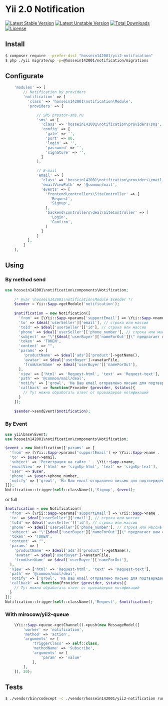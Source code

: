 # Yii 2.0 Notification

[![Latest Stable Version](https://poser.pugx.org/hossein142001/yii2-notification/v/stable)](https://packagist.org/packages/hossein142001/yii2-notification) 
[![Latest Unstable Version](https://poser.pugx.org/hossein142001/yii2-notification/v/unstable)](https://packagist.org/packages/hossein142001/yii2-notification) 
[![Total Downloads](https://poser.pugx.org/hossein142001/yii2-notification/downloads)](https://packagist.org/packages/hossein142001/yii2-notification) [![License](https://poser.pugx.org/hossein142001/yii2-notification/license)](https://packagist.org/packages/hossein142001/yii2-notification)

## Install

```sh
$ composer require --prefer-dist "hossein142001/yii2-notification"
$ php ./yii migrate/up -p=@hossein142001/notification/migrations
```

## Configurate

```php
    'modules' => [
        // Notification by providers
        'notification' => [
          'class' => 'hossein142001\notification\Module',
          'providers' => [

              // SMS prostor-sms.ru
              'sms' => [
                'class' => 'hossein142001\notification\providers\sms',
                'config' => [
                  'gate' => '',
                  'port' => 80,
                  'login' => '',
                  'password' => '',
                  'signature' => '',
                ]
              ],

              // E-mail
              'email' => [
                'class' => 'hossein142001\notification\providers\email',
                'emailViewPath' => '@common/mail',
                'events' => [
                  'frontend\controllers\SiteController' => [
                    'Request',
                    'Signup',
                  ],
                  'backend\controllers\deal\SiteController' => [
                    'Login',
                    'Confirm',
                  ]
                ]                
              ]
          ],
        ]
    ],        
```

## Using

### By method send

```php
use hossein142001\notification\components\Notification;
    
    /* @var \hossein142001\notification\Module $sender */
    $sender = Yii::$app->getModule('notification');
    
    $notification = new Notification([
      'from' => [\Yii::$app->params['supportEmail'] => \Yii::$app->name . ' robot'],
      'to' => $deal['userSeller']['email'], // строка или массив
      'toId' => $deal['userSeller']['id'], // строка или массив
      'phone' => $deal['userSeller']['phone_number'], // строка или массив
      'subject' => "\"{$deal['userBuyer']['nameForOut']}\" предлагает вам сделку для \"{$deal['ads']['product']->getName()}\"",
      'token' => 'TOKEN',
      'content' => "",
      'params' => [
        'productName' => $deal['ads']['product']->getName(),
        'avatar' => $deal['userBuyer']->avatarFile,
        'fromUserName' => $deal['userBuyer']['nameForOut'],
      ],
      'view' => ['html' => 'Request-html', 'text' => 'Request-text'],
      'path' => '@common/mail/deal',
      'notify' => ['growl', 'На Ваш email отправлено письмо для подтверждения'],
      'callback' => function(Provider $provider, $status){
        // Тут можно обработать ответ от провайдеров нотификаций
      }
    ]);
           
    $sender->sendEvent($notification);
```

### By Event

```php
use yii\base\Event;
use hossein142001\notification\components\Notification;

$event = new Notification(['params' => [
  'from' => [\Yii::$app->params['supportEmail'] => \Yii::$app->name . ' robot'],
  'to' => $user->email,
  'subject' => 'Регистрация на сайте ' . \Yii::$app->name,
  'emailView' => ['html' => 'signUp-html', 'text' => 'signUp-text'],
  'user' => $user,
  'phone' => $user->phone_number,
  'notify' => ['growl', 'На Ваш email отправлено письмо для подтверждения'],
]]);
Notification::trigger(self::className(),'Signup', $event);
```

or full

```php
$notification = new Notification([
  'from' => [\Yii::$app->params['supportEmail'] => \Yii::$app->name . ' robot'],
  'to' => $deal['userSeller']['email'], // строка или массив
  'toId' => $deal['userSeller']['id'], // строка или массив
  'phone' => $deal['userSeller']['phone_number'], // строка или массив
  'subject' => "\"{$deal['userBuyer']['nameForOut']}\" предлагает вам сделку для \"{$deal['ads']['product']->getName()}\"",
  'token' => 'TOKEN',
  'content' => "",
  'params' => [
    'productName' => $deal['ads']['product']->getName(),
    'avatar' => $deal['userBuyer']->avatarFile,
    'fromUserName' => $deal['userBuyer']['nameForOut'],
  ],
  'view' => ['html' => 'Request-html', 'text' => 'Request-text'],
  'path' => '@common/mail/deal',
  'notify' => ['growl', 'На Ваш email отправлено письмо для подтверждения'],
  'callback' => function(Provider $provider, $status){
    // Тут можно обработать ответ от провайдеров нотификаций
  }
]);
Notification::trigger(self::className(),'Request', $notification);
```

### With mirocow/yii2-queue             

```php
    \Yii::$app->queue->getChannel()->push(new MessageModel([
        'worker' => 'notification',
        'method' => 'action',
        'arguments' => [
            'triggerClass' => self::class,
            'methodName' => 'Subscribe',
            'arguments' => [
                'param' => 'value'
            ],
        ],
    ]), 30);
```

## Tests

```bash
$ ./vendor/bin/codecept -c ./vendor/hossein142001/yii2-notification run unit
```
